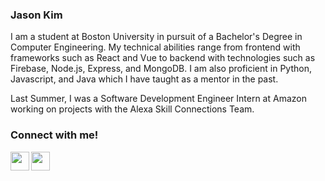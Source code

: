 ### Jason Kim

I am a student at Boston University in pursuit of a Bachelor's Degree in Computer Engineering. My technical abilities range from frontend with frameworks such as React and Vue to backend with technologies such as Firebase, Node.js, Express, and MongoDB. I am also proficient in Python, Javascript, and Java which I have taught as a mentor in the past.

Last Summer, I was a Software Development Engineer Intern at Amazon working on projects with the Alexa Skill Connections Team.

### Connect with me!
[<img align="left" width="30px" src="https://www.iconsdb.com/icons/preview/color/95E3E6/message-xxl.png" />][email]
[<img align="left" width="30px" src="https://www.iconsdb.com/icons/preview/color/95E3E6/linkedin-3-xxl.png" />][linkedin]
<br>

[linkedin]: https://www.linkedin.com/in/kmjson/
[email]: mailto:jasonk@bu.edu
